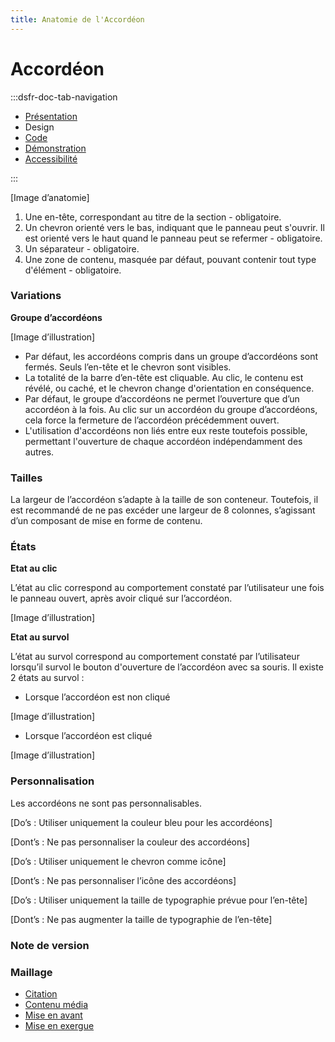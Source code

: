 ```yaml
---
title: Anatomie de l'Accordéon
---
```


# Accordéon

:::dsfr-doc-tab-navigation
- [Présentation](../index.md)
- Design
- [Code](../code/index.md)
- [Démonstration](../demo/index.md)
- [Accessibilité](../accessibility/index.md)

:::



[Image d’anatomie]

1. Une en-tête, correspondant au titre de la section - obligatoire.
2. Un chevron orienté vers le bas, indiquant que le panneau peut s'ouvrir. Il est orienté vers le haut quand le panneau peut se refermer - obligatoire.
3. Un séparateur - obligatoire.
4. Une zone de contenu, masquée par défaut, pouvant contenir tout type d'élément - obligatoire.

### **Variations**

**Groupe d’accordéons**

[Image d’illustration]

- Par défaut, les accordéons compris dans un groupe d’accordéons sont fermés. Seuls l’en-tête et le chevron sont visibles.
- La totalité de la barre d’en-tête est cliquable. Au clic, le contenu est révélé, ou caché, et le chevron change d'orientation en conséquence.
- Par défaut, le groupe d’accordéons ne permet l’ouverture que d’un accordéon à la fois. Au clic sur un accordéon du groupe d’accordéons, cela force la fermeture de l’accordéon précédemment ouvert.
- L'utilisation d'accordéons non liés entre eux reste toutefois possible, permettant l'ouverture de chaque accordéon indépendamment des autres.

### **Tailles**

La largeur de l’accordéon s’adapte à la taille de son conteneur. Toutefois, il est recommandé de ne pas excéder une largeur de 8 colonnes, s’agissant d’un composant de mise en forme de contenu.

### **États**

**Etat au clic**

L’état au clic correspond au comportement constaté par l’utilisateur une fois le panneau ouvert, après avoir cliqué sur l’accordéon.

[Image d’illustration]

**Etat au survol**

L’état au survol correspond au comportement constaté par l’utilisateur lorsqu’il survol le bouton d'ouverture de l’accordéon avec sa souris. Il existe 2 états au survol :

- Lorsque l’accordéon est non cliqué

[Image d’illustration]

- Lorsque l’accordéon est cliqué

[Image d’illustration]

### **Personnalisation**

Les accordéons ne sont pas personnalisables.

[Do’s : Utiliser uniquement la couleur bleu pour les accordéons]

[Dont’s : Ne pas personnaliser la couleur des accordéons]

[Do’s : Utiliser uniquement le chevron comme icône]

[Dont’s : Ne pas personnaliser l’icône des accordéons]

[Do’s : Utiliser uniquement la taille de typographie prévue pour l’en-tête]

[Dont’s : Ne pas augmenter la taille de typographie de l’en-tête]

### Note de version

### Maillage

- [Citation](https://www.systeme-de-design.gouv.fr/composants-et-modeles/composants/citation)
- [Contenu média](https://www.systeme-de-design.gouv.fr/composants-et-modeles/composants/contenu-medias)
- [Mise en avant](https://www.systeme-de-design.gouv.fr/composants-et-modeles/composants/mise-en-avant)
- [Mise en exergue](https://www.systeme-de-design.gouv.fr/composants-et-modeles/composants/mise-en-exergue)
